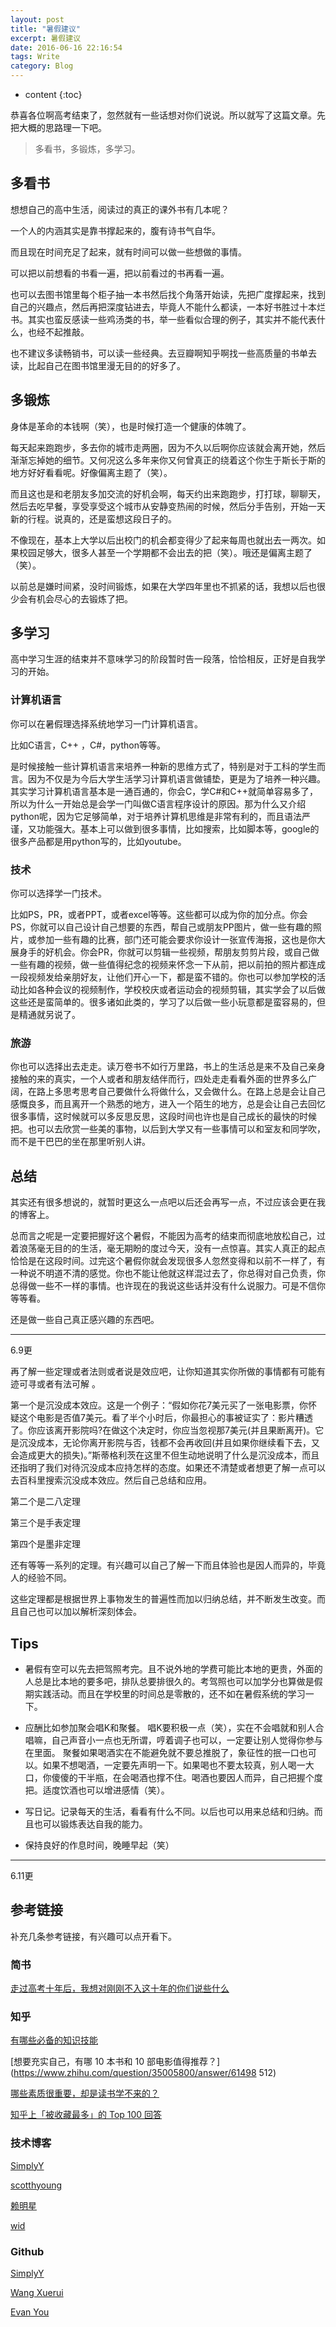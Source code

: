 ```yaml
---
layout: post
title: "暑假建议"
excerpt: 暑假建议
date: 2016-06-16 22:16:54
tags: Write
category: Blog
---
```


* content
{:toc}

恭喜各位啊高考结束了，忽然就有一些话想对你们说说。所以就写了这篇文章。先把大概的思路理一下吧。

> 多看书，多锻炼，多学习。  

## 多看书

想想自己的高中生活，阅读过的真正的课外书有几本呢？

一个人的内涵其实是靠书撑起来的，腹有诗书气自华。

而且现在时间充足了起来，就有时间可以做一些想做的事情。

可以把以前想看的书看一遍，把以前看过的书再看一遍。

也可以去图书馆里每个柜子抽一本书然后找个角落开始读，先把广度撑起来，找到自己的兴趣点，然后再把深度钻进去，毕竟人不能什么都读，一本好书胜过十本烂书。其实也蛮反感读一些鸡汤类的书，举一些看似合理的例子，其实并不能代表什么，也经不起推敲。

也不建议多读畅销书，可以读一些经典。去豆瓣啊知乎啊找一些高质量的书单去读，比起自己在图书馆里漫无目的的好多了。

## 多锻炼  

身体是革命的本钱啊（笑），也是时候打造一个健康的体魄了。

每天起来跑跑步，多去你的城市走两圈，因为不久以后啊你应该就会离开她，然后渐渐忘掉她的细节。又何况这么多年来你又何曾真正的绕着这个你生于斯长于斯的地方好好看看呢。好像偏离主题了（笑）。

而且这也是和老朋友多加交流的好机会啊，每天约出来跑跑步，打打球，聊聊天，然后去吃早餐，享受享受这个城市从安静变热闹的时候，然后分手告别，开始一天新的行程。说真的，还是蛮想这段日子的。

不像现在，基本上大学以后出校门的机会都变得少了起来每周也就出去一两次。如果校园足够大，很多人甚至一个学期都不会出去的把（笑）。哦还是偏离主题了（笑）。

以前总是嫌时间紧，没时间锻炼，如果在大学四年里也不抓紧的话，我想以后也很少会有机会尽心的去锻炼了把。

## 多学习
  
高中学习生涯的结束并不意味学习的阶段暂时告一段落，恰恰相反，正好是自我学习的开始。  

### 计算机语言

你可以在暑假理选择系统地学习一门计算机语言。  
 
比如C语言，C++ ，C#，python等等。 
  
是时候接触一些计算机语言来培养一种新的思维方式了，特别是对于工科的学生而言。因为不仅是为今后大学生活学习计算机语言做铺垫，更是为了培养一种兴趣。其实学习计算机语言基本是一通百通的，你会C，学C#和C++就简单容易多了，所以为什么一开始总是会学一门叫做C语言程序设计的原因。那为什么又介绍python呢，因为它足够简单，对于培养计算机思维是非常有利的，而且语法严谨，又功能强大。基本上可以做到很多事情，比如搜索，比如脚本等，google的很多产品都是用python写的，比如youtube。

### 技术

你可以选择学一门技术。   

比如PS，PR，或者PPT，或者excel等等。这些都可以成为你的加分点。你会PS，你就可以自己设计自己想要的东西，帮自己或朋友PP图片，做一些有趣的照片，或参加一些有趣的比赛，部门还可能会要求你设计一张宣传海报，这也是你大展身手的好机会。你会PR，你就可以剪辑一些视频，帮朋友剪剪片段，或自己做一些有趣的视频，做一些值得纪念的视频来怀念一下从前，把以前拍的照片都连成一段视频发给亲朋好友，让他们开心一下，都是蛮不错的。你也可以参加学校的活动比如各种会议的视频制作，学校校庆或者运动会的视频剪辑，其实学会了以后做这些还是蛮简单的。很多诸如此类的，学习了以后做一些小玩意都是蛮容易的，但是精通就另说了。

### 旅游

你也可以选择出去走走。读万卷书不如行万里路，书上的生活总是来不及自己亲身接触的来的真实，一个人或者和朋友结伴而行，四处走走看看外面的世界多么广阔，在路上多思考思考自己要做什么将做什么，又会做什么。在路上总是会让自己感慨良多，而且离开一个熟悉的地方，进入一个陌生的地方，总是会让自己去回忆很多事情，这时候就可以多反思反思，这段时间也许也是自己成长的最快的时候把。也可以去欣赏一些美的事物，以后到大学又有一些事情可以和室友和同学吹，而不是干巴巴的坐在那里听别人讲。

## 总结    

其实还有很多想说的，就暂时更这么一点吧以后还会再写一点，不过应该会更在我的博客上。  

总而言之呢是一定要把握好这个暑假，不能因为高考的结束而彻底地放松自己，过着浪荡毫无目的的生活，毫无期盼的度过今天，没有一点惊喜。其实人真正的起点恰恰是在这段时间。过完这个暑假你就会发现很多人忽然变得和以前不一样了，有一种说不明道不清的感觉。你也不能让他就这样混过去了，你总得对自己负责，你总得做一些不一样的事情。也许现在的我说这些话并没有什么说服力。可是不信你等等看。

还是做一些自己真正感兴趣的东西吧。  


---

6.9更

再了解一些定理或者法则或者说是效应吧，让你知道其实你所做的事情都有可能有迹可寻或者有法可解 。  

第一个是沉没成本效应。这是一个例子：“假如你花7美元买了一张电影票，你怀疑这个电影是否值7美元。看了半个小时后，你最担心的事被证实了：影片糟透了。你应该离开影院吗?在做这个决定时，你应当忽视那7美元(并且果断离开)。它是沉没成本，无论你离开影院与否，钱都不会再收回(并且如果你继续看下去，又会造成更大的损失)。”斯蒂格利茨在这里不但生动地说明了什么是沉没成本，而且还指明了我们对待沉没成本应持怎样的态度。如果还不清楚或者想更了解一点可以去百科里搜索沉没成本效应。然后自己总结和应用。  

第二个是二八定理  

第三个是手表定理  

第四个是墨非定理  

还有等等一系列的定理。有兴趣可以自己了解一下而且体验也是因人而异的，毕竟人的经验不同。

这些定理都是根据世界上事物发生的普遍性而加以归纳总结，并不断发生改变。而且自己也可以加以解析深刻体会。  



## Tips  

+ 暑假有空可以先去把驾照考完。且不说外地的学费可能比本地的更贵，外面的人总是比本地的要多吧，排队总要排很久的。考驾照也可以加学分也算做是假期实践活动。而且在学校里的时间总是零散的，还不如在暑假系统的学习一下。

+ 应酬比如参加聚会唱K和聚餐。 唱K要积极一点（笑），实在不会唱就和别人合唱嘛，自己声音小一点也无所谓，哼着调子也可以，一定要让别人觉得你参与在里面。
聚餐如果喝酒实在不能避免就不要总推脱了，象征性的抿一口也可以。如果不想喝酒，一定要先声明一下。如果喝也不要太较真，别人喝一大口，你傻傻的干半瓶，在会喝酒也撑不住。喝酒也要因人而异，自己把握个度把。适度饮酒也可以增进感情（笑）。

+ 写日记。记录每天的生活，看看有什么不同。以后也可以用来总结和归纳。而且也可以锻炼表达自我的能力。

+ 保持良好的作息时间，晚睡早起（笑）  

---

6.11更  

## 参考链接

补充几条参考链接，有兴趣可以点开看下。
    
### 简书   

[走过高考十年后，我想对刚刚不入这十年的你们说些什么](http://www.jianshu.com/p/644b272b04b9)   

### 知乎 
  
[有哪些必备的知识技能](https://www.zhihu.com/question/35112627/answer/61710698)   

[想要充实自己，有哪 10 本书和 10 部电影值得推荐？](https://www.zhihu.com/question/35005800/answer/61498 512)    
 
[哪些素质很重要，却是读书学不来的？](https://www.zhihu.com/question/28626263/answer/41992632)   

[知乎上「被收藏最多」的 Top 100 回答](https://zhuanlan.zhihu.com/p/21332033)     
  
### 技术博客
    
[SimplyY](http://simplyy.space/)   

[scotthyoung](https://www.scotthyoung.com/blog/)  
  
[赖明星](http://mingxinglai.com/cn/)   

[wid](http://www.widlabs.com/)     

### Github  

[SimplyY](https://github.com/SimplyY)
  
[Wang Xuerui](https://github.com/xen0n)  

[Evan You](https://github.com/yyx990803)    
 



    
	 
	 








